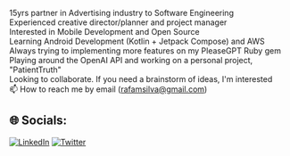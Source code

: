 
15yrs partner in Advertising industry to Software Engineering
<br> Experienced creative director/planner and project manager
<br> Interested in Mobile Development and Open Source
<br> Learning Android Development (Kotlin + Jetpack Compose) and AWS
<br> Always trying to implementing more features on my PleaseGPT Ruby gem
<br> Playing around the OpenAI API and working on a personal project, "PatientTruth"
<br> Looking to collaborate. If you need a brainstorm of ideas, I'm interested
<br> 📫 How to reach me by email (rafamsilva@gmail.com)

## 🌐 Socials:
[![LinkedIn](https://img.shields.io/badge/LinkedIn-%230077B5.svg?logo=linkedin&logoColor=white)](https://linkedin.com/in/rafamsilva) 
[![Twitter](https://img.shields.io/badge/Twitter-%231DA1F2.svg?logo=Twitter&logoColor=white)](https://twitter.com/rafamsilva) 
<!-- Proudly created with GPRM ( https://gprm.itsvg.in ) -->
